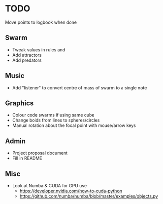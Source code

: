 # TODO

Move points to logbook when done

## Swarm

* Tweak values in rules and
* Add attractors
* Add predators

## Music

* Add "listener" to convert centre of mass of swarm to a single note

## Graphics

* Colour code swarms if using same cube
* Change boids from lines to spheres/circles
* Manual rotation about the focal point with mouse/arrow keys

## Admin

* Project proposal document
* Fill in README


## Misc
* Look at Numba & CUDA for GPU use
	* https://developer.nvidia.com/how-to-cuda-python
	* https://github.com/numba/numba/blob/master/examples/objects.py